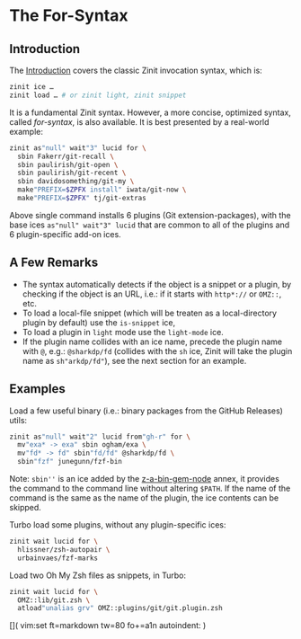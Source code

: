 # The For-Syntax

## Introduction

The [Introduction](../INTRODUCTION/) covers the classic Zinit invocation
syntax, which is:

```zsh
zinit ice …
zinit load … # or zinit light, zinit snippet
```

It is a fundamental Zinit syntax. However, a more concise, optimized syntax,
called _for-syntax_, is also available. It is best presented by a real-world
example:

```zsh
zinit as"null" wait"3" lucid for \
  sbin Fakerr/git-recall \
  sbin paulirish/git-open \
  sbin paulirish/git-recent \
  sbin davidosomething/git-my \
  make"PREFIX=$ZPFX install" iwata/git-now \
  make"PREFIX=$ZPFX" tj/git-extras
```

Above single command installs 6 plugins (Git extension-packages), with the base
ices `as"null" wait"3" lucid` that are common to all of the plugins and
6 plugin-specific add-on ices.

## A Few Remarks

- The syntax automatically detects if the object is a snippet or a plugin, by
  checking if the object is an URL, i.e.: if it starts with `http*://` or
  `OMZ::`, etc.
- To load a local-file snippet (which will be treaten as a local-directory
  plugin by default) use the `is-snippet` ice,
- To load a plugin in `light` mode use the `light-mode` ice.
- If the plugin name collides with an ice name, precede the plugin name with
  `@`, e.g.: `@sharkdp/fd` (collides with the `sh` ice, Zinit will take the
  plugin name as `sh"arkdp/fd"`), see the next section for an example.

## Examples

Load a few useful binary (i.e.: binary packages from the GitHub Releases) utils:

```zsh
zinit as"null" wait"2" lucid from"gh-r" for \
  mv"exa* -> exa" sbin ogham/exa \
  mv"fd* -> fd" sbin"fd/fd" @sharkdp/fd \
  sbin"fzf" junegunn/fzf-bin
```

Note: `sbin''` is an ice added by the
[z-a-bin-gem-node](https://github.com/z-shell/z-a-bin-gem-node) annex, it
provides the command to the command line without altering `$PATH`. If the name
of the command is the same as the name of the plugin, the ice contents can be
skipped.

Turbo load some plugins, without any plugin-specific ices:

```zsh
zinit wait lucid for \
  hlissner/zsh-autopair \
  urbainvaes/fzf-marks
```

Load two Oh My Zsh files as snippets, in Turbo:

```zsh
zinit wait lucid for \
  OMZ::lib/git.zsh \
  atload"unalias grv" OMZ::plugins/git/git.plugin.zsh
```

[]( vim:set ft=markdown tw=80 fo+=a1n autoindent: )

